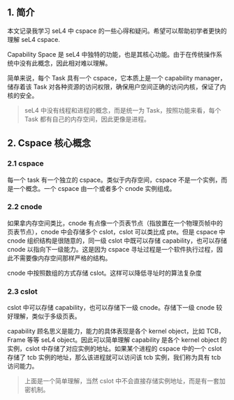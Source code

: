 ## 1. 简介

本文记录我学习 seL4 中 cspace 的一些心得和疑问。希望可以帮助初学者更快的理解 seL4 cspace.

Capability Space 是 seL4 中独特的功能，也是其核心功能。由于在传统操作系统中没有此概念，因此相对难以理解。

简单来说，每个 Task 具有一个 cspace，它本质上是一个 capability manager，储存着该 Task 对各种资源的访问权限，确保用户空间正确的访问内核，保证了内核的安全。

> seL4 中没有线程和进程的概念，而是统一为 Task，按照功能来看，每个 Task 都有自己的内存空间，因此更像是进程。

## 2. Cspace 核心概念

### 2.1 cspace

每一个 task 有一个独立的 cspace。类似于内存空间，cspace 不是一个实例，而是一个概念。一个 cspace 由一个或者多个 cnode 实例组成。

### 2.2 cnode

如果拿内存空间类比，cnode 有点像一个页表节点（指放置在一个物理页帧中的页表节点），cnode 中会存储多个 cslot，cslot 可以类比成 pte。但是 cspace 中 cnode 组织结构是很随意的，同一级 cslot 中既可以存储 capability，也可以存储 cnode 以指向下一级能力。这是因为 cspace 寻址过程是一个软件执行过程，因此不需要像内存空间那样严格的结构。

cnode 中按照数组的方式存储 cslot。这样可以降低寻址时的算法复杂度

### 2.3 cslot

cslot 中可以存储 capability，也可以存储下一级 cnode。存储下一级 cnode 较好理解，类似于多级页表。

capability 顾名思义是能力，能力的具体表现是各个 kernel object，比如 TCB，Frame 等等 seL4 object。因此可以简单理解 capability 是各个 kernel object 的实例，cslot 中存储了对应实例的地址。如果某个进程的 cspace 中的一个 cslot 存储了 tcb 实例的地址，那么该进程就可以访问该 tcb 实例，我们称为具有 tcb 访问能力。

> 上面是一个简单理解，当然 cslot 中不会直接存储实例地址，而是有一套加密机制。

